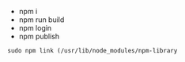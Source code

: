 - npm i
- npm run build
- npm login
- npm publish

```
sudo npm link (/usr/lib/node_modules/npm-library
```
